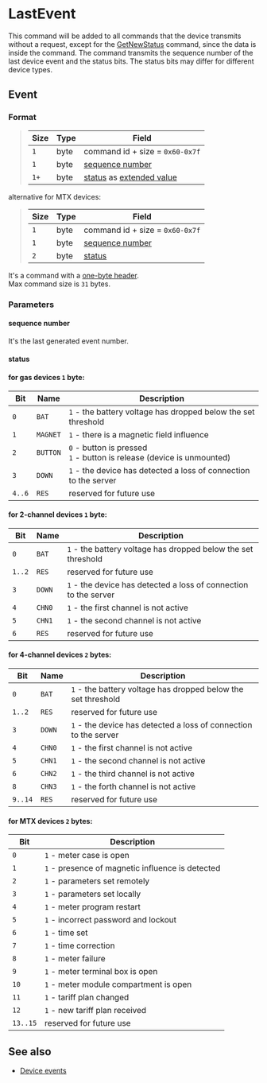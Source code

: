 # LastEvent

This command will be added to all commands that the device transmits without a request,
except for the [GetNewStatus](../GetNewStatus.md) command, since the data is inside the command.
The command transmits the sequence number of the last device event and the status bits.
The status bits may differ for different device types.

## Event

### Format

>  Size | Type | Field
> ------|------|-------
>  `1`  | byte | command id + size = `0x60-0x7f`
>  `1`  | byte | [sequence number](#sequence-number)
>  `1+` | byte | [status](#status) as [extended value](???)

alternative for MTX devices:

>  Size | Type | Field
> ------|------|-------
>  `1`  | byte | command id + size = `0x60-0x7f`
>  `1`  | byte | [sequence number](#sequence-number-1)
>  `2`  | byte | [status](#status-1)

It's a command with a [one-byte header](../../message.md#command-with-a-one-byte-header).<br>
Max command size is `31` bytes.

### Parameters

#### **sequence number**

It's the last generated event number.

#### **status**

#### for gas devices `1` byte:

 Bit    | Name     | Description
--------|----------|-------------
 `0`    | `BAT`    | `1` - the battery voltage has dropped below the set threshold
 `1`    | `MAGNET` | `1` - there is a magnetic field influence
 `2`    | `BUTTON` | `0` - button is pressed <br> `1` - button is release (device is unmounted)
 `3`    | `DOWN`   | `1` - the device has detected a loss of connection to the server
 `4..6` | `RES`    | reserved for future use

#### for 2-channel devices `1` byte:

 Bit    | Name     | Description
--------|----------|-------------
 `0`    | `BAT`    | `1` - the battery voltage has dropped below the set threshold
 `1..2` | `RES`    | reserved for future use
 `3`    | `DOWN`   | `1` - the device has detected a loss of connection to the server
 `4`    | `CHN0`   | `1` - the first channel is not active
 `5`    | `CHN1`   | `1` - the second channel is not active
 `6`    | `RES`    | reserved for future use

#### for 4-channel devices `2` bytes:

 Bit     | Name     | Description
---------|----------|-------------
 `0`     | `BAT`    | `1` - the battery voltage has dropped below the set threshold
 `1..2`  | `RES`    | reserved for future use
 `3`     | `DOWN`   | `1` - the device has detected a loss of connection to the server
 `4`     | `CHN0`   | `1` - the first channel is not active
 `5`     | `CHN1`   | `1` - the second channel is not active
 `6`     | `CHN2`   | `1` - the third channel is not active
 `8`     | `CHN3`   | `1` - the forth channel is not active
 `9..14` | `RES`    | reserved for future use

#### for MTX devices `2` bytes:

 Bit      | Description
----------|-------------
 `0`      | `1` - meter case is open
 `1`      | `1` - presence of magnetic influence is detected
 `2`      | `1` - parameters set remotely
 `3`      | `1` - parameters set locally
 `4`      | `1` - meter program restart
 `5`      | `1` - incorrect password and lockout
 `6`      | `1` - time set
 `7`      | `1` - time correction
 `8`      | `1` - meter failure
 `9`      | `1` - meter terminal box is open
 `10`     | `1` - meter module compartment is open
 `11`     | `1` - tariff plan changed
 `12`     | `1` - new tariff plan received
 `13..15` | reserved for future use


## See also

* [Device events](../../basics.md#device-events)
